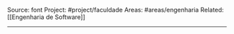 Source: font
Project: #project/faculdade 
Areas: #areas/engenharia 
Related: [[Engenharia de Software]]

---

